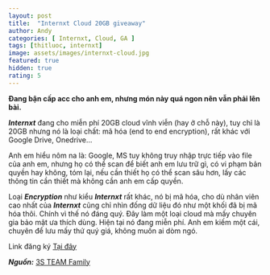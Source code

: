 ```yaml
---
layout: post
title:  "Internxt Cloud 20GB giveaway"
author: Andy
categories: [ Internxt, Cloud, GA ]
tags: [thitluoc, internxt]
image: assets/images/internxt-cloud.jpg
featured: true
hidden: true
rating: 5
---
```


**Đang bận cấp acc cho anh em, nhưng món này quá ngon nên vẫn phải lên bài.**

***Internxt*** đang cho miễn phí 20GB cloud vĩnh viễn (hay ở chỗ này), tuy chỉ là 20GB nhưng nó là loại chất: mã hóa (end to end encryption), rất khác với Google Drive, Onedrive...

Anh em hiểu nôm na là: Google, MS tuy không truy nhập trực tiếp vào file của anh em, nhưng họ có thể scan để biết anh em lưu trữ gì, có vi phạm bản quyền hay không, tóm lại, nếu cần thiết họ có thể scan sâu hơn, lấy các thông tin cần thiết mà không cần anh em cấp quyền.

Loại ***Encryption*** như kiểu ***Internxt*** rất khác, nó bị mã hóa, cho dù nhân viên cao nhất của ***Internxt*** cũng chỉ nhìn đống dữ liệu đó như một khối đã bị mã hóa thôi. Chính vì thế nó đáng quý. Đây làm một loại cloud mà mấy chuyên gia bảo mật ưa thích dùng. Hiện tại nó đang miễn phí. Anh em kiếm một cái, chuyên để lưu mấy thứ quý giá, không muốn ai dòm ngó.

Link đăng ký [Tại đây](https://internxt.com/sharewareonsale)

***Nguồn:*** [3S TEAM Family](https://www.facebook.com/groups/3s.top/)
